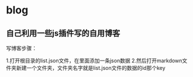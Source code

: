 # blog

## 自己利用一些js插件写的自用博客
写博客步骤：

1.打开根目录的list.json文件，在里面添加一条json数据
2.然后打开markdown文件夹新建一个文件夹，文件夹名字就是list.json文件的数据的id那个key
